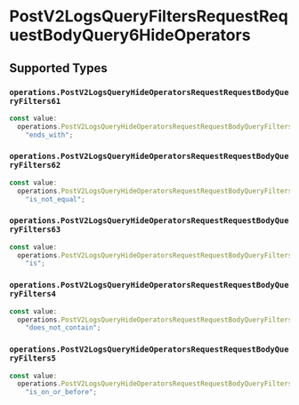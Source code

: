 # PostV2LogsQueryFiltersRequestRequestBodyQuery6HideOperators


## Supported Types

### `operations.PostV2LogsQueryHideOperatorsRequestRequestBodyQueryFilters61`

```typescript
const value:
  operations.PostV2LogsQueryHideOperatorsRequestRequestBodyQueryFilters61 =
    "ends_with";
```

### `operations.PostV2LogsQueryHideOperatorsRequestRequestBodyQueryFilters62`

```typescript
const value:
  operations.PostV2LogsQueryHideOperatorsRequestRequestBodyQueryFilters62 =
    "is_not_equal";
```

### `operations.PostV2LogsQueryHideOperatorsRequestRequestBodyQueryFilters63`

```typescript
const value:
  operations.PostV2LogsQueryHideOperatorsRequestRequestBodyQueryFilters63 =
    "is";
```

### `operations.PostV2LogsQueryHideOperatorsRequestRequestBodyQueryFilters4`

```typescript
const value:
  operations.PostV2LogsQueryHideOperatorsRequestRequestBodyQueryFilters4 =
    "does_not_contain";
```

### `operations.PostV2LogsQueryHideOperatorsRequestRequestBodyQueryFilters5`

```typescript
const value:
  operations.PostV2LogsQueryHideOperatorsRequestRequestBodyQueryFilters5 =
    "is_on_or_before";
```

